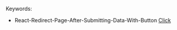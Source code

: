 Keywords:
- React-Redirect-Page-After-Submitting-Data-With-Button
[Click](https://github.com/codecygen/067-React-Router-Practice-Project/blob/main/src/pages/NewQuote.js)